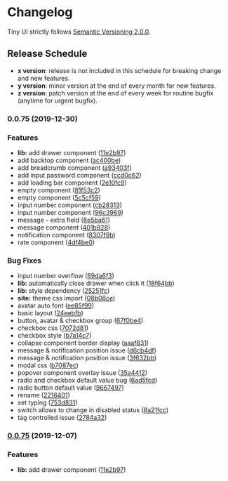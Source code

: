 # Changelog

Tiny UI strictly follows [Semantic Versioning 2.0.0](https://semver.org/).

## Release Schedule
- **x version**: release is not included in this schedule for breaking change and new features.
- **y version**: minor version at the end of every month for new features.
- **z version**: patch version at the end of every week for routine bugfix (anytime for urgent bugfix).


### 0.0.75 (2019-12-30)


### Features

* **lib:** add drawer component ([11e2b97](https://github.com/wangdicoder/tiny-ui/commit/11e2b9721fdd429b367b70a74a7989abc6cf8b7b))
* add backtop component ([ac400be](https://github.com/wangdicoder/tiny-ui/commit/ac400be36631bfbee81063b82819c09bc23656db))
* add breadcrumb component ([a93403f](https://github.com/wangdicoder/tiny-ui/commit/a93403f157b79c6ca21f31517d95440a150e0bc2))
* add input password component ([ccd0c62](https://github.com/wangdicoder/tiny-ui/commit/ccd0c62966f5b0708f0cf15cfc23cd75bedc652c))
* add loading bar component ([2e10fc9](https://github.com/wangdicoder/tiny-ui/commit/2e10fc929ddd956ee1857074a1ee11cf5b8a8a32))
* empty component ([81f53c2](https://github.com/wangdicoder/tiny-ui/commit/81f53c29ae88e4b9da7e7ae2eed199868e9c5269))
* empty component ([5c5cf59](https://github.com/wangdicoder/tiny-ui/commit/5c5cf59d003a2aac2c1fe2aa550168c576cce255))
* input number component ([cb28313](https://github.com/wangdicoder/tiny-ui/commit/cb283131adf08df5397eb650d69e87b3312f215a))
* input number component ([96c3969](https://github.com/wangdicoder/tiny-ui/commit/96c3969aa8538e5e21f15662e58e999b2883bd89))
* message - extra field ([8e5ba61](https://github.com/wangdicoder/tiny-ui/commit/8e5ba61388e727072239c8a0813f8229bbff84f4))
* message component ([401b928](https://github.com/wangdicoder/tiny-ui/commit/401b928e0816ad45c39dd38cb98c13acdef3282d))
* notification component ([8307f9b](https://github.com/wangdicoder/tiny-ui/commit/8307f9b216c7ee3b02844b84d7ab870deffb5b6d))
* rate component ([4df4be0](https://github.com/wangdicoder/tiny-ui/commit/4df4be016042d2d545b8c7bcc7b81870c31c9671))


### Bug Fixes

* input number overflow ([69da6f3](https://github.com/wangdicoder/tiny-ui/commit/69da6f3d830c19ce761c343d661f97f19159acc4))
* **lib:** automatically close drawer when click it ([18f64bb](https://github.com/wangdicoder/tiny-ui/commit/18f64bb81477b45b4ff55940111a413aa6cd4fb4))
* **lib:** style dependency ([25251fc](https://github.com/wangdicoder/tiny-ui/commit/25251fc70dc779da6791e22b47004cf97426a4e7))
* **site:** theme css import ([08b06ce](https://github.com/wangdicoder/tiny-ui/commit/08b06ce7e67771f346e751a8fb419bea0eb70e51))
* avatar auto font ([ee85f99](https://github.com/wangdicoder/tiny-ui/commit/ee85f99f3b5eb73665d0255c3e37994d17e73258))
* basic layout ([24eebfb](https://github.com/wangdicoder/tiny-ui/commit/24eebfb7dbe0a5e241752f61e0f2c41a5fb9ca1b))
* button, avatar & checkbox group ([67f0be4](https://github.com/wangdicoder/tiny-ui/commit/67f0be43f21df95d8d0fd07f2446ef67efdea72a))
* checkbox css ([7072d81](https://github.com/wangdicoder/tiny-ui/commit/7072d813be34d20f404c434feac5063c7c0aabde))
* checkbox style ([b7a14c7](https://github.com/wangdicoder/tiny-ui/commit/b7a14c715238f8fcff6fcb11bf368fbdd908051d))
* collapse component border display ([aaaf831](https://github.com/wangdicoder/tiny-ui/commit/aaaf831d0dfd0da2fa374dbdb7915254adca7b3d))
* message & notification position issue ([d6cb4df](https://github.com/wangdicoder/tiny-ui/commit/d6cb4df5f1924c4f589f8c6646184087b053be84))
* message & notification position issue ([3f632bb](https://github.com/wangdicoder/tiny-ui/commit/3f632bbd3b494ede32bcfe6cfd03721d0150ae5b))
* modal css ([b7087ec](https://github.com/wangdicoder/tiny-ui/commit/b7087ec8ff6363cfc08a6b35e25590eb50a0c965))
* popover component overlay issue ([35a4412](https://github.com/wangdicoder/tiny-ui/commit/35a4412a1e0396fe8d01456e20bad9d260e261ee))
* radio and checkbox default value bug ([6ad5fcd](https://github.com/wangdicoder/tiny-ui/commit/6ad5fcd59755bf0050dd89dc2a5f1f75fc1c890f))
* radio button default value ([9667497](https://github.com/wangdicoder/tiny-ui/commit/9667497d97c711f76d584c1dc3303fa1aee38435))
* rename ([2216401](https://github.com/wangdicoder/tiny-ui/commit/22164015f4442e364bcac0756787297bb78a206a))
* set typing ([753d831](https://github.com/wangdicoder/tiny-ui/commit/753d8312f4ca68199c13a7819a2d376689cf9f76))
* switch allows to change in disabled status ([8a21fcc](https://github.com/wangdicoder/tiny-ui/commit/8a21fcc07f0ef56530464bdcdb1d0bc7ff1bb656))
* tag controlled issue ([2784a32](https://github.com/wangdicoder/tiny-ui/commit/2784a32bae584914c46faaaf441efe76fc90ad81))

### [0.0.75](https://github.com/wangdicoder/tiny-ui/compare/v0.0.71...v0.0.75) (2019-12-07)


### Features

* **lib:** add drawer component ([11e2b97](https://github.com/wangdicoder/tiny-ui/commit/11e2b9721fdd429b367b70a74a7989abc6cf8b7b))
